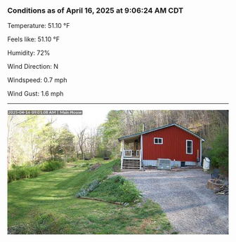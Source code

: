 ### Conditions as of April 16, 2025 at 9:06:24 AM CDT 

Temperature: 51.10 &deg;F

Feels like: 51.10 &deg;F

Humidity: 72%

Wind Direction: N

Windspeed: 0.7 mph

Wind Gust: 1.6 mph

---

<img src="./images/latest.jpeg"/>

